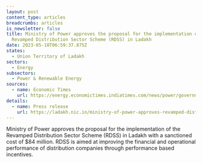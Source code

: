 ```yaml
---
layout: post
content_type: articles
breadcrumbs: articles
is_newsletter: false
title: Ministry of Power approves the proposal for the implementation of the
  Revamped Distribution Sector Scheme (RDSS) in Ladakh
date: 2023-05-10T06:59:37.875Z
states:
  - Union Territory of Ladakh
sectors:
  - Energy
subsectors:
  - Power & Renewable Energy
sources:
  - name: Economic Times
    url: https://energy.economictimes.indiatimes.com/news/power/government-approves-rs-687-cr-for-upgradation-of-power-distribution-infrastructure-in-ladakh/99958401
details:
  - name: Press release
    url: https://ladakh.nic.in/ministry-of-power-approves-revamped-distribution-sector-scheme-rdss-for-ladakh-with-a-sanctioned-cost-of-rs-687-05-crores/
---
```

Ministry of Power approves the proposal for the implementation of the Revamped Distribution Sector Scheme (RDSS) in Ladakh with a sanctioned cost of $84 million. RDSS is aimed at improving the financial and operational performance of distribution companies through performance based incentives.
